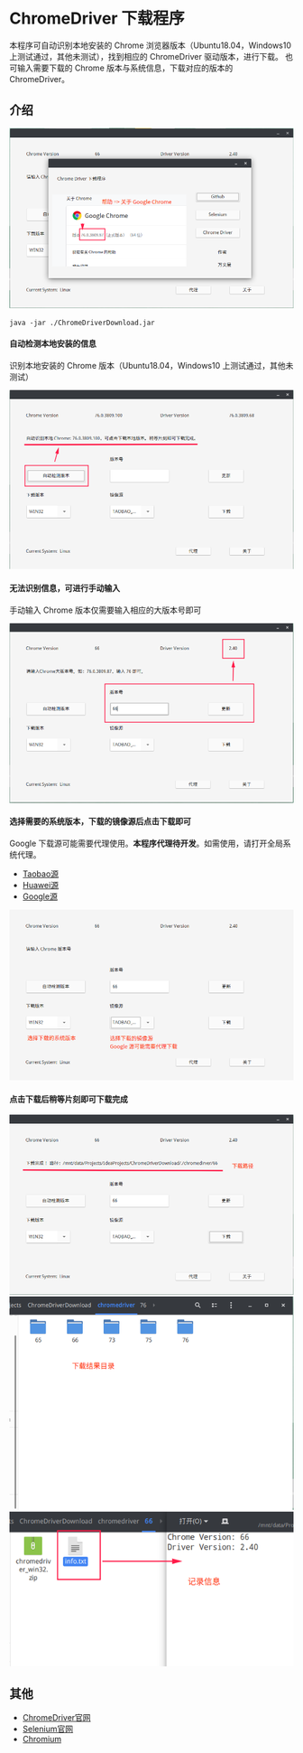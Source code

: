 # ChromeDriver 下载程序

本程序可自动识别本地安装的 Chrome 浏览器版本（Ubuntu18.04，Windows10 上测试通过，其他未测试），找到相应的 ChromeDriver 驱动版本，进行下载。
也可输入需要下载的 Chrome 版本与系统信息，下载对应的版本的 ChromeDriver。

## 介绍

![](./imgs/0.png)

```shell
java -jar ./ChromeDriverDownload.jar
```

#### 自动检测本地安装的信息

识别本地安装的 Chrome 版本（Ubuntu18.04，Windows10 上测试通过，其他未测试）

![](./imgs/1.png)


#### 无法识别信息，可进行手动输入

手动输入 Chrome 版本仅需要输入相应的大版本号即可

![](./imgs/2.png)

#### 选择需要的系统版本，下载的镜像源后点击下载即可

Google 下载源可能需要代理使用。**本程序代理待开发**。如需使用，请打开全局系统代理。

- [Taobao源](https://npm.taobao.org/mirrors/chromedriver/)
- [Huawei源](https://chromedriver.storage.googleapis.com/)
- [Google源](https://mirrors.huaweicloud.com/chromedriver/)

![](./imgs/3.png)

#### 点击下载后稍等片刻即可下载完成

![](./imgs/4.png)
![](./imgs/5.png)
![](./imgs/6.png)

## 其他

- [ChromeDriver官网](https://sites.google.com/a/chromium.org/chromedriver/)
- [Selenium官网](http://docs.seleniumhq.org/)
- [Chromium](https://www.chromium.org/)

